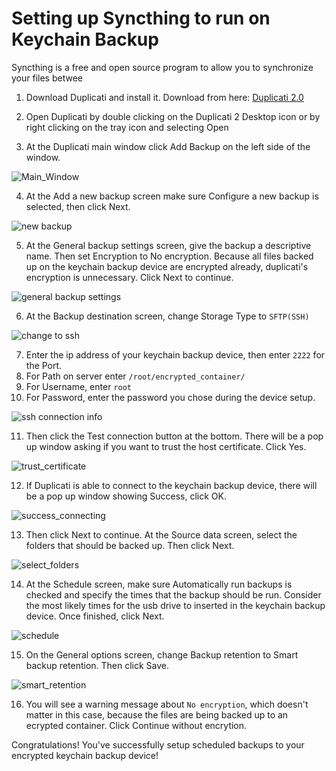 # Setting up Syncthing to run on Keychain Backup

Syncthing is a free and open source program to allow you to synchronize your files betwee

1. Download Duplicati and install it. Download from here: [Duplicati 2.0](https://www.duplicati.com/download)

2. Open Duplicati by double clicking on the Duplicati 2 Desktop icon or by right clicking on the tray icon and selecting Open

3. At the Duplicati main window click Add Backup on the left side of the window.

![Main_Window](../pictures/add_backup.png)

4. At the Add a new backup screen make sure Configure a new backup is selected, then click Next.

![new backup](../pictures/add_new_backup.png)

5. At the General backup settings screen, give the backup a descriptive name. Then set Encryption to No encryption. Because all files backed up on the keychain backup device are encrypted already, duplicati's encryption is unnecessary. Click Next to continue.

![general backup settings](../pictures/general_backup_settings.png)

6. At the Backup destination screen, change Storage Type to ```SFTP(SSH)```

![change to ssh](../pictures/change_to_ssh.png)

7. Enter the ip address of your keychain backup device, then enter ```2222``` for the Port. 
8. For Path on server enter ```/root/encrypted_container/```
9. For Username, enter ```root```
10. For Password, enter the password you chose during the device setup.

![ssh connection info](../pictures/ssh_connection_info.png)

11. Then click the Test connection button at the bottom. There will be a pop up window asking if you want to trust the host certificate. Click Yes.

![trust_certificate](../pictures/trust_certificate.png)

12. If Duplicati is able to connect to the keychain backup device, there will be a pop up window showing Success, click OK.

![success_connecting](../pictures/success_connecting.png)

13. Then click Next to continue. At the Source data screen, select the folders that should be backed up. Then click Next.

![select_folders](../pictures/select_folders.png)

14. At the Schedule screen, make sure Automatically run backups is checked and specify the times that the backup should be run. Consider the most likely times
for the usb drive to inserted in the keychain backup device. Once finished, click Next.

![schedule](../pictures/schedule.png)

15. On the General options screen, change Backup retention to Smart backup retention. Then click Save.

![smart_retention](../pictures/smart_retention.png)

16. You will see a warning message about ```No encryption```, which doesn't matter in this case, because
the files are being backed up to an ecrypted container. Click Continue without encrytion.


Congratulations! You've successfully setup scheduled backups to your encrypted keychain backup device!
